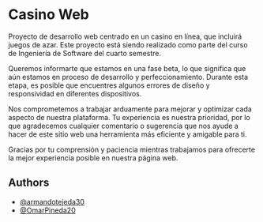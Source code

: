 # Casino Web 

Proyecto de desarrollo web centrado en un casino en línea, que incluirá juegos de azar. Este proyecto está siendo realizado como parte del curso de Ingeniería de Software del cuarto semestre.

Queremos informarte que estamos en una fase beta, lo que significa que aún estamos en proceso de desarrollo y perfeccionamiento. Durante esta etapa, es posible que encuentres algunos errores de diseño y responsividad en diferentes dispositivos.

Nos comprometemos a trabajar arduamente para mejorar y optimizar cada aspecto de nuestra plataforma. Tu experiencia es nuestra prioridad, por lo que agradecemos cualquier comentario o sugerencia que nos ayude a hacer de este sitio web una herramienta más eficiente y amigable para ti.

Gracias por tu comprensión y paciencia mientras trabajamos para ofrecerte la mejor experiencia posible en nuestra página web.
## Authors

- [@armandotejeda30](https://github.com/armandotejeda30)
- [@OmarPineda20](https://github.com/OmarPineda20)


